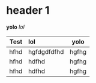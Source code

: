# header 1

**yolo** *lol* 

| Test | lol         |  yolo |  
| ---: | :---------- | :---: |  
| hfhd | hgfdgdfdfhd | hgfhg |  
| hfhd | hdfhd       | hgfhg |  
| hfhd | hdfhd       | hgfhg |  

